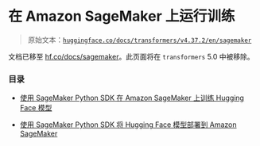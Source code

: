# 在 Amazon SageMaker 上运行训练

> 原始文本：[`huggingface.co/docs/transformers/v4.37.2/en/sagemaker`](https://huggingface.co/docs/transformers/v4.37.2/en/sagemaker)

文档已移至 [hf.co/docs/sagemaker](https://huggingface.co/docs/sagemaker)。此页面将在 `transformers` 5.0 中被移除。

### 目录

+   [使用 SageMaker Python SDK 在 Amazon SageMaker 上训练 Hugging Face 模型](https://huggingface.co/docs/sagemaker/train)

+   [使用 SageMaker Python SDK 将 Hugging Face 模型部署到 Amazon SageMaker](https://huggingface.co/docs/sagemaker/inference)
